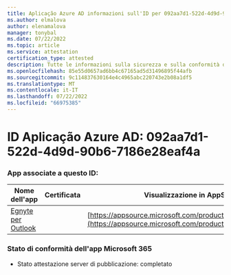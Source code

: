 ```yaml
---
title: Aplicação Azure AD informazioni sull'ID per 092aa7d1-522d-4d9d-90b6-7186e28eaf4a
ms.author: elmalova
author: elenamalova
manager: tonybal
ms.date: 07/22/2022
ms.topic: article
ms.service: attestation
certification_type: attested
description: Tutte le informazioni sulla sicurezza e sulla conformità disponibili per 092aa7d1-522d-4d9d-90b6-7186e28eaf4a.
ms.openlocfilehash: 85e55d0657ad6bb4c67165ad5d31496895f44afb
ms.sourcegitcommit: 9c114837630164e4c4965abc220743e2b08a1df5
ms.translationtype: MT
ms.contentlocale: it-IT
ms.lasthandoff: 07/22/2022
ms.locfileid: "66975385"
---
```

# <a name="azure-app-id-092aa7d1-522d-4d9d-90b6-7186e28eaf4a"></a>ID Aplicação Azure AD: 092aa7d1-522d-4d9d-90b6-7186e28eaf4a


### <a name="apps-associated-with-this-id"></a>App associate a questo ID:
| **Nome dell'app** | **Certificata** | **Visualizzazione in AppSource** |
|--------------|---------------|-----------------------|
| [Egnyte per Outlook](../forward/WA200004177.md) |  | [https://appsource.microsoft.com/product/office/WA200004177](https://appsource.microsoft.com/product/office/WA200004177) |

### <a name="microsoft-365-app-compliance-status"></a>Stato di conformità dell'app Microsoft 365
- Stato attestazione server di pubblicazione: completato
